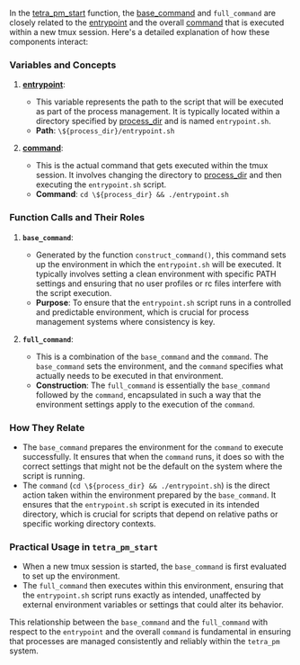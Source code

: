 In the [tetra_pm_start](file:///Users/mricos/src/devops-study-group/tetra/bash/pm.sh#5%2C11-5%2C11) function, the [base_command](file:///Users/mricos/src/devops-study-group/tetra/bash/pm.sh#60%2C3-60%2C3) and `full_command` are closely related to the [entrypoint](file:///Users/mricos/src/devops-study-group/tetra/bash/pm.sh#59%2C3-59%2C3) and the overall [command](file:///Users/mricos/src/devops-study-group/tetra/bash/pm.sh#19%2C29-19%2C29) that is executed within a new tmux session. Here's a detailed explanation of how these components interact:

### Variables and Concepts
1. **[entrypoint](file:///Users/mricos/src/devops-study-group/tetra/bash/pm.sh#59%2C3-59%2C3)**:
   - This variable represents the path to the script that will be executed as part of the process management. It is typically located within a directory specified by [process_dir](file:///Users/mricos/src/devops-study-group/tetra/bash/pm.sh#59%2C18-59%2C18) and is named `entrypoint.sh`.
   - **Path**: `\${process_dir}/entrypoint.sh`

2. **[command](file:///Users/mricos/src/devops-study-group/tetra/bash/pm.sh#19%2C29-19%2C29)**:
   - This is the actual command that gets executed within the tmux session. It involves changing the directory to [process_dir](file:///Users/mricos/src/devops-study-group/tetra/bash/pm.sh#59%2C18-59%2C18) and then executing the `entrypoint.sh` script.
   - **Command**: `cd \${process_dir} && ./entrypoint.sh`

### Function Calls and Their Roles
1. **`base_command`**:
   - Generated by the function `construct_command()`, this command sets up the environment in which the `entrypoint.sh` will be executed. It typically involves setting a clean environment with specific PATH settings and ensuring that no user profiles or rc files interfere with the script execution.
   - **Purpose**: To ensure that the `entrypoint.sh` script runs in a controlled and predictable environment, which is crucial for process management systems where consistency is key.

2. **`full_command`**:
   - This is a combination of the `base_command` and the `command`. The `base_command` sets the environment, and the `command` specifies what actually needs to be executed in that environment.
   - **Construction**: The `full_command` is essentially the `base_command` followed by the `command`, encapsulated in such a way that the environment settings apply to the execution of the `command`.

### How They Relate
- The `base_command` prepares the environment for the `command` to execute successfully. It ensures that when the `command` runs, it does so with the correct settings that might not be the default on the system where the script is running.
- The `command` (`cd \${process_dir} && ./entrypoint.sh`) is the direct action taken within the environment prepared by the `base_command`. It ensures that the `entrypoint.sh` script is executed in its intended directory, which is crucial for scripts that depend on relative paths or specific working directory contexts.

### Practical Usage in `tetra_pm_start`
- When a new tmux session is started, the `base_command` is first evaluated to set up the environment.
- The `full_command` then executes within this environment, ensuring that the `entrypoint.sh` script runs exactly as intended, unaffected by external environment variables or settings that could alter its behavior.

This relationship between the `base_command` and the `full_command` with respect to the `entrypoint` and the overall `command` is fundamental in ensuring that processes are managed consistently and reliably within the `tetra_pm` system.
